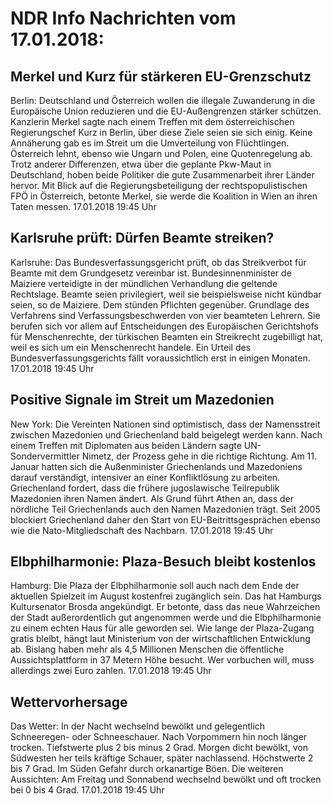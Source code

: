 # NDR Info Nachrichten vom 17.01.2018:


## Merkel und Kurz für stärkeren EU-Grenzschutz
Berlin: Deutschland und Österreich wollen die illegale Zuwanderung in die Europäische Union reduzieren und die EU-Außengrenzen stärker schützen. Kanzlerin Merkel sagte nach einem Treffen mit dem österreichischen Regierungschef Kurz in Berlin, über diese Ziele seien sie sich einig. Keine Annäherung gab es im Streit um die Umverteilung von Flüchtlingen. Österreich lehnt, ebenso wie Ungarn und Polen, eine Quotenregelung ab. Trotz anderer Differenzen, etwa über die geplante Pkw-Maut in Deutschland, hoben beide Politiker die gute Zusammenarbeit ihrer Länder hervor. Mit Blick auf die Regierungsbeteiligung der rechtspopulistischen FPÖ in Österreich, betonte Merkel, sie werde die Koalition in Wien an ihren Taten messen. 17.01.2018 19:45 Uhr 

## Karlsruhe prüft: Dürfen Beamte streiken?
Karlsruhe: Das Bundesverfassungsgericht prüft, ob das Streikverbot für Beamte mit dem Grundgesetz vereinbar ist. Bundesinnenminister de Maiziere verteidigte in der mündlichen Verhandlung die geltende Rechtslage. Beamte seien privilegiert, weil sie beispielsweise nicht kündbar seien, so de Maiziere. Dem stünden Pflichten gegenüber. Grundlage des Verfahrens sind Verfassungsbeschwerden von vier beamteten Lehrern. Sie berufen sich vor allem auf Entscheidungen des Europäischen Gerichtshofs für Menschenrechte, der türkischen Beamten ein Streikrecht zugebilligt hat, weil es sich um ein Menschenrecht handele. Ein Urteil des Bundesverfassungsgerichts fällt voraussichtlich erst in einigen Monaten. 17.01.2018 19:45 Uhr 

## Positive Signale im Streit um Mazedonien
New York: Die Vereinten Nationen sind optimistisch, dass der Namensstreit zwischen Mazedonien und Griechenland bald beigelegt werden kann. Nach einem Treffen mit Diplomaten aus beiden Ländern sagte UN-Sondervermittler Nimetz, der Prozess gehe in die richtige Richtung. Am 11. Januar hatten sich die Außenminister Griechenlands und Mazedoniens darauf verständigt, intensiver an einer Konfliktlösung zu arbeiten. Griechenland fordert, dass die frühere jugoslawische Teilrepublik Mazedonien ihren Namen ändert. Als Grund führt Athen an, dass der nördliche Teil Griechenlands auch den Namen Mazedonien trägt. Seit 2005 blockiert Griechenland daher den Start von EU-Beitrittsgesprächen ebenso wie die Nato-Mitgliedschaft des Nachbarn. 17.01.2018 19:45 Uhr 

## Elbphilharmonie: Plaza-Besuch bleibt kostenlos
Hamburg: Die Plaza der Elbphilharmonie soll auch nach dem Ende der aktuellen Spielzeit im August kostenfrei zugänglich sein. Das hat Hamburgs Kultursenator Brosda angekündigt. Er betonte, dass das neue Wahrzeichen der Stadt außerordentlich gut angenommen werde und die Elbphilharmonie zu einem echten Haus für alle geworden sei. Wie lange der Plaza-Zugang gratis bleibt, hängt laut Ministerium von der wirtschaftlichen Entwicklung ab. Bislang haben mehr als 4,5 Millionen Menschen die öffentliche Aussichtsplattform in 37 Metern Höhe besucht. Wer vorbuchen will, muss allerdings zwei Euro zahlen. 17.01.2018 19:45 Uhr 

## Wettervorhersage
Das Wetter: In der Nacht wechselnd bewölkt und gelegentlich Schneeregen- oder Schneeschauer. Nach Vorpommern hin noch länger trocken. Tiefstwerte plus 2 bis minus 2 Grad. Morgen dicht bewölkt, von Südwesten her teils kräftige Schauer, später nachlassend. Höchstwerte 2 bis 7 Grad. Im Süden Gefahr durch orkanartige Böen. Die weiteren Aussichten: Am Freitag und Sonnabend wechselnd bewölkt und oft trocken bei 0 bis 4 Grad. 17.01.2018 19:45 Uhr 
